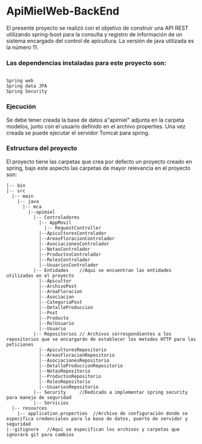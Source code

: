 # ApiMielWeb-BackEnd
El presente proyecto se realizó con el objetivo de construir una API REST utilizando spring-boot para la consulta y registro de información de un sistema encargado del control de apicultura. La versión de java utilizada es la número 11.

### Las dependencias instaladas para este proyecto son:
```

Spring web
Spring data JPA
Spring Security

```
### Ejecución

Se debe tener creada la base de datos a"apimiel" adjunta en la carpeta modelos, junto con el usuario definido en el archivo properties. Una vez creada se puede ejecutar
el servidor Tomcat para spring.


### Estructura del proyecto
El proyecto tiene las carpetas que crea por defecto un proyecto creado en spring, bajo este aspecto las carpetas de mayor relevancia en el proyecto son:
```
|-- bin
|-- src
  |-- main
    |-- java
      |-- mca
        |--apimiel
          |-- Controladores
            |-- AppMovil
              |-- RequestController
            |--ApicultoresControlador
            |--AreasFloracionControlador
            |--AsociacionesControlador
            |--NotasControlador 
            |--ProductosControlador 
            |--RolesControlador 
            |--UsuariosControlador 
          |-- Entidades    //Aqui se encuentran las entidades utilizadas en el proyecto
            |--Apicultor
            |--ArchivoPost
            |--AreaFloracion
            |--Asociacion
            |--CategoriaPost
            |--DetalleProduccion
            |--Post
            |--Producto
            |--RolUsuario
            |--Usuario
          |-- Repositorios // Archivos correspondientes a los repositorios que se encargarán de establecer los metodos HTTP para las peticiones 
            |--ApicultoresRepositorio
            |--AreasFloracionRepositorio
            |--AsociacionesRepositorio
            |--DetalleProduccionRepositorio
            |--NotasRepositorio
            |--ProductosRepositorio
            |--RolesRepositorio
            |--UsuariosRepositorio
          |-- Security     //Dedicado a implementar spring security para manejo de seguridad
          |-- Servicios   
  |-- resources
    |-- application.properties  //Archivo de configuración donde se especifica credenciales para la base de datos, puerto de servidor y seguridad
|--gitignore   //Aqui se especifican los archivos y carpetas que ignorará git para cambios
```









